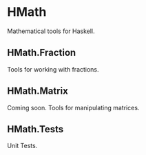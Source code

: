 # HMath

Mathematical tools for Haskell.

## HMath.Fraction

Tools for working with fractions.

## HMath.Matrix

Coming soon. Tools for manipulating matrices.

## HMath.Tests

Unit Tests.
